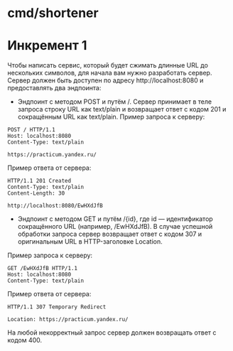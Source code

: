 # cmd/shortener

# Инкремент 1

Чтобы написать сервис, который будет сжимать длинные URL до нескольких символов, для начала вам нужно разработать сервер.
Сервер должен быть доступен по адресу http://localhost:8080 и предоставлять два эндпоинта:

- Эндпоинт с методом POST и путём /. Сервер принимает в теле запроса строку URL как text/plain и возвращает ответ с кодом 201 и сокращённым URL как text/plain.
Пример запроса к серверу:
```http request
POST / HTTP/1.1
Host: localhost:8080
Content-Type: text/plain

https://practicum.yandex.ru/
```

Пример ответа от сервера:
```http request
HTTP/1.1 201 Created
Content-Type: text/plain
Content-Length: 30

http://localhost:8080/EwHXdJfB
```
- Эндпоинт с методом GET и путём /{id}, где id — идентификатор сокращённого URL (например, /EwHXdJfB). В случае успешной обработки запроса сервер возвращает ответ с кодом 307 и оригинальным URL в HTTP-заголовке Location.

Пример запроса к серверу:
```http request
GET /EwHXdJfB HTTP/1.1
Host: localhost:8080
Content-Type: text/plain
```
Пример ответа от сервера:
```http request
HTTP/1.1 307 Temporary Redirect

Location: https://practicum.yandex.ru/
```
На любой некорректный запрос сервер должен возвращать ответ с кодом 400.